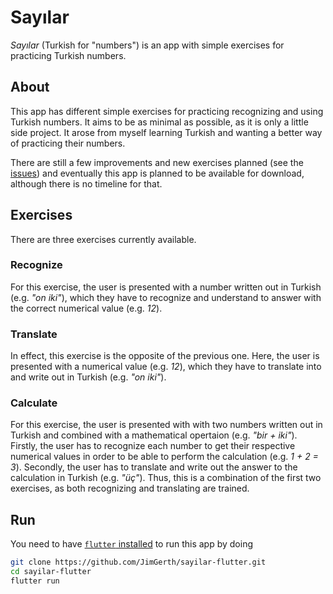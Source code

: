 # Sayılar

*Sayılar* (Turkish for "numbers") is an app with simple exercises for practicing
Turkish numbers.


## About

This app has different simple exercises for practicing recognizing and using
Turkish numbers.
It aims to be as minimal as possible, as it is only a little side project.
It arose from myself learning Turkish and wanting a better way of practicing
their numbers.

There are still a few improvements and new exercises planned (see the
[issues](https://github.com/JimGerth/sayilar-flutter/issues)) and eventually
this app is planned to be available for download, although there is no timeline
for that.


## Exercises

There are three exercises currently available.

### Recognize

For this exercise, the user is presented with a number written out in Turkish
(e.g. _"on iki"_), which they have to recognize and understand to answer with
the correct numerical value (e.g. _12_).

### Translate

In effect, this exercise is the opposite of the previous one.
Here, the user is presented with a numerical value (e.g. _12_), which they have
to translate into and write out in Turkish (e.g. _"on iki"_).

### Calculate

For this exercise, the user is presented with with two numbers written out in
Turkish and combined with a mathematical opertaion (e.g. _"bir + iki"_).
Firstly, the user has to recognize each number to get their respective numerical
values in order to be able to perform the calculation (e.g. _1 + 2 = 3_).
Secondly, the user has to translate and write out the answer to the calculation
in Turkish (e.g. _"üç"_).
Thus, this is a combination of the first two exercises, as both recognizing and
translating are trained.


## Run

You need to have
[`flutter` installed](https://docs.flutter.dev/get-started/install)
to run this app by doing
```sh
git clone https://github.com/JimGerth/sayilar-flutter.git
cd sayilar-flutter
flutter run
```
